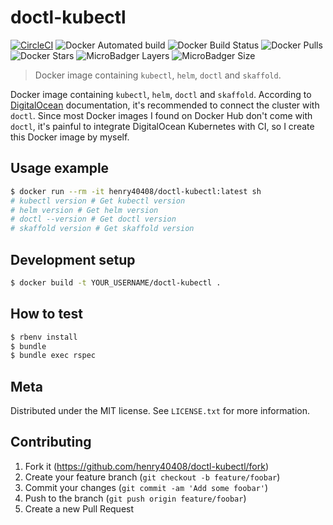 # doctl-kubectl

[![CircleCI](https://circleci.com/gh/henry40408/doctl-kubectl.svg?style=shield)](https://circleci.com/gh/henry40408/doctl-kubectl) ![Docker Automated build](https://img.shields.io/docker/automated/henry40408/doctl-kubectl) ![Docker Build Status](https://img.shields.io/docker/build/henry40408/doctl-kubectl) ![Docker Pulls](https://img.shields.io/docker/pulls/henry40408/doctl-kubectl) ![Docker Stars](https://img.shields.io/docker/stars/henry40408/doctl-kubectl) ![MicroBadger Layers](https://img.shields.io/microbadger/layers/henry40408/doctl-kubectl) ![MicroBadger Size](https://img.shields.io/microbadger/image-size/henry40408/doctl-kubectl)

> Docker image containing `kubectl`, `helm`, `doctl` and `skaffold`.

Docker image containing `kubectl`, `helm`, `doctl` and `skaffold`. According to [DigitalOcean](https://www.digitalocean.com/docs/kubernetes/how-to/connect-to-cluster/) documentation, it's recommended to connect the cluster with `doctl`. Since most Docker images I found on Docker Hub don't come with `doctl`, it's painful to integrate DigitalOcean Kubernetes with CI, so I create this Docker image by myself.

## Usage example

```sh
$ docker run --rm -it henry40408/doctl-kubectl:latest sh
# kubectl version # Get kubectl version
# helm version # Get helm version
# doctl --version # Get doctl version
# skaffold version # Get skaffold version
```

## Development setup

```sh
$ docker build -t YOUR_USERNAME/doctl-kubectl .
```

## How to test

```sh
$ rbenv install
$ bundle
$ bundle exec rspec
```

## Meta

Distributed under the MIT license. See `LICENSE.txt` for more information.

## Contributing

1. Fork it (<https://github.com/henry40408/doctl-kubectl/fork>)
2. Create your feature branch (`git checkout -b feature/foobar`)
3. Commit your changes (`git commit -am 'Add some foobar'`)
4. Push to the branch (`git push origin feature/foobar`)
5. Create a new Pull Request
